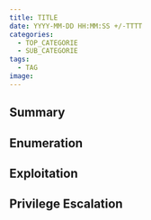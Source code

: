 ```yaml
---
title: TITLE
date: YYYY-MM-DD HH:MM:SS +/-TTTT
categories:
  - TOP_CATEGORIE
  - SUB_CATEGORIE
tags:
  - TAG
image:
---
```

## Summary

## Enumeration

## Exploitation

## Privilege Escalation
